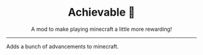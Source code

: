 
<div align="center">
  <h1>Achievable 🎯</h1>

  A mod to make playing minecraft a little more rewarding!
</div>

---

Adds a bunch of advancements to minecraft.
